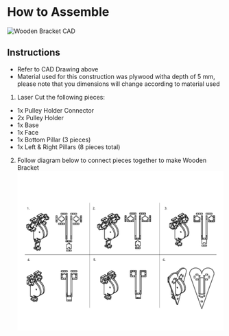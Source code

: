 # How to Assemble

![Wooden Bracket CAD](https://user-images.githubusercontent.com/49771001/69452753-4cac7180-0d17-11ea-9cf9-dd54db3ae926.jpg)

## Instructions
* Refer to CAD Drawing above 
* Material used for this construction was plywood witha depth of 5 mm, please note that you dimensions will change according to material used
1. Laser Cut the following pieces:
* 1x Pulley Holder Connector
* 2x Pulley Holder
* 1x Base
* 1x Face
* 1x Bottom Pillar (3 pieces)
* 1x Left & Right Pillars (8 pieces total)
2. Follow diagram below to connect pieces together to make Wooden Bracket
![](https://raw.githubusercontent.com/UniKlo/PaintBot/master/img_gif/HeartAnchorAssemblyDrawing.jpg)
